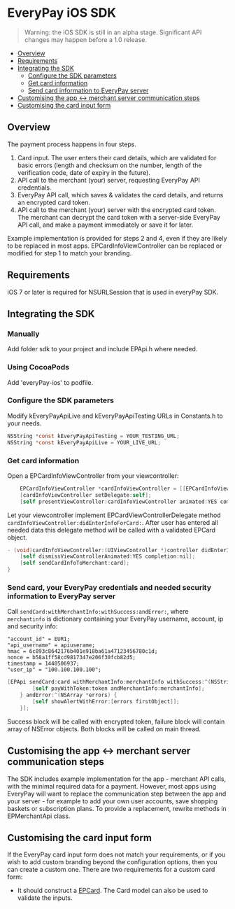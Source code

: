 # EveryPay iOS SDK

> Warning: the iOS SDK is still in an alpha stage. Significant API changes may happen before a 1.0 release.

* [Overview](https://github.com/UnifiedPaymentSolutions/everypay-ios#overview)
* [Requirements](https://github.com/UnifiedPaymentSolutions/everypay-ios#requirements)
* [Integrating the SDK](https://github.com/UnifiedPaymentSolutions/everypay-ios#integrating-the-sdk)
  * [Configure the SDK parameters](https://github.com/UnifiedPaymentSolutions/everypay-ios#configure-the-sdk-parameters)
  * [Get card information](https://github.com/UnifiedPaymentSolutions/everypay-ios#get-card-information)
  * [Send card information to EveryPay server](https://github.com/UnifiedPaymentSolutions/everypay-ios#send-card-your-everypay-credentials-and-needed-security-information-to-everypay-server)
* [Customising the app <-> merchant server communication steps](https://github.com/UnifiedPaymentSolutions/everypay-ios#customising-the-app---merchant-server-communication-steps)
* [Customising the card input form](https://github.com/UnifiedPaymentSolutions/everypay-ios#customising-the-card-input-form)

## Overview

The payment process happens in four steps.

1. Card input. The user enters their card details, which are validated for basic errors (length and checksum on the number, length of the verification code, date of expiry in the future).
2. API call to the merchant (your) server, requesting EveryPay API credentials.
3. EveryPay API call, which saves & validates the card details, and returns an encrypted card token.
4. API call to the merchant (your) server with the encrypted card token. The merchant can decrypt the card token with a server-side EveryPay API call, and make a payment immediately or save it for later.

Example implementation is provided for steps 2 and 4, even if they are likely to be replaced in most apps. EPCardInfoViewController can be replaced or modified for step 1 to match your branding.

## Requirements

iOS 7 or later is required for NSURLSession that is used in everyPay SDK.

## Integrating the SDK

### Manually

Add folder sdk to your project and include EPApi.h where needed.

### Using CocoaPods

Add 'everyPay-ios' to podfile.

### Configure the SDK parameters

Modify kEveryPayApiLive and kEveryPayApiTesting URLs in Constants.h to your needs.

```objectivec
NSString *const kEveryPayApiTesting = YOUR_TESTING_URL;
NSString *const kEveryPayApiLive = YOUR_LIVE_URL;
```

### Get card information

Open a EPCardInfoViewController from your viewcontroller:

```objectivec
	EPCardInfoViewController *cardInfoViewController = [[EPCardInfoViewController alloc] initWithNibName:NSStringFromClass([EPCardInfoViewController class]) bundle:nil];
    [cardInfoViewController setDelegate:self];
    [self presentViewController:cardInfoViewController animated:YES completion:nil];
```

Let your viewcontroller implement EPCardViewControllerDelegate method `cardInfoViewController:didEnterInfoForCard:`.
After user has entered all needed data this delegate method will be called with a validated EPCard object.

```objectivec
- (void)cardInfoViewController:(UIViewController *)controller didEnterInfoForCard:(EPCard *)card {
    [self dismissViewControllerAnimated:YES completion:nil];
    [self sendCardInfoToMerchant:card];
}
```

### Send card, your EveryPay credentials and needed security information to EveryPay server

Call `sendCard:withMerchantInfo:withSuccess:andError:`, where `merchantinfo` is dictionary containing your EveryPay username, account, ip and security info:
```
"account_id" = EUR1;
"api_username" = apiuserame;
hmac = 6c893c8642176b401e918ba61a47123456780c1d;
nonce = b58a1ff58cd9817347e206f30fcb82d5;
timestamp = 1440506937;
"user_ip" = "100.100.100.100";
```

```objectivec
[EPApi sendCard:card withMerchantInfo:merchantInfo withSuccess:^(NSString *token) {
        [self payWithToken:token andMerchantInfo:merchantInfo];
    } andError:^(NSArray *errors) {
        [self showAlertWithError:[errors firstObject]];
    }];
```

Success block will be called with encrypted token, failure block will contain array of NSError objects. Both blocks will be called on main thread.

## Customising the app <-> merchant server communication steps

The SDK includes example implementation for the app - merchant API calls, with the minimal required data for a payment. However, most apps using EveryPay will want to replace the communication step between the app and your server - for example to add your own user accounts, save shopping baskets or subscription plans.
To provide a replacement, rewrite methods in EPMerchantApi class.

## Customising the card input form

If the EveryPay card input form does not match your requirements, or if you wish to add custom branding beyond the configuration options, then you can create a custom one. There are two requirements for a custom card form:

* It should construct a [EPCard](https://github.com/UnifiedPaymentSolutions/everypay-ios/blob/master/everyPay/sdk/model/EPCard.h). The Card model can also be used to validate the inputs.
